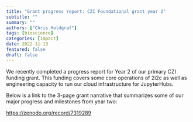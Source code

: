 ```yaml
---
title: "Grant progress report: CZI Foundational grant year 2"
subtitle: ""
summary: ""
authors: ["Chris Holdgraf"]
tags: [bioscience]
categories: [impact]
date: 2022-11-13
featured: false
draft: false
---
```


We recently completed a progress report for Year 2 of our primary CZI funding grant.
This funding covers some core operations of 2i2c as well as engineering capacity to run our cloud infrastructure for JupyterHubs.

Below is a link to the 3-page grant narrative that summarizes some of our major progress and milestones from year two:

https://zenodo.org/record/7319289
